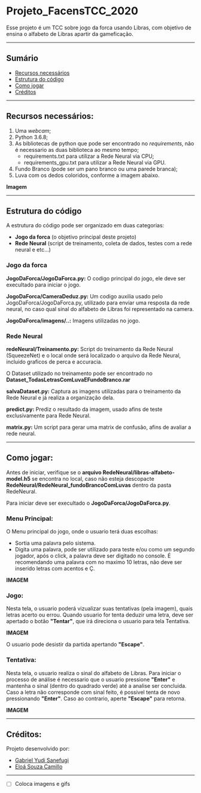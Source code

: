 # Projeto_FacensTCC_2020
Esse projeto é um TCC sobre jogo da forca usando Libras, com objetivo de ensina o alfabeto de Libras apartir da gameficação.

---------

## Sumário
- [Recursos necessários](https://github.com/MrYudi/Projeto_FacensTCC_2020/blob/master/README.md#recursos-necess%C3%A1rios)
- [Estrutura do código](https://github.com/MrYudi/Projeto_FacensTCC_2020/blob/master/README.md#estrutura-do-c%C3%B3digo)
- [Como jogar](https://github.com/MrYudi/Projeto_FacensTCC_2020/blob/master/README.md#como-jogar)
- [Créditos](https://github.com/MrYudi/Projeto_FacensTCC_2020/blob/master/README.md#cr%C3%A9ditos)

-----------------------------------

## Recursos necessários:
 1. Uma *webcam*;
 2. Python 3.6.8;
 3. As bibliotecas de python que pode ser encontrado no *requirements*, não é necessario as duas biblioteca ao mesmo tempo;
    - requirements.txt para utilizar a Rede Neural via CPU;
    - requirements_gpu.txt para utilizar a Rede Neural via GPU.
 4. Fundo Branco (pode ser um pano branco ou uma parede branca);
 5. Luva com os dedos coloridos, conforme a imagem abaixo.
 
 **Imagem**
 
-----------------------------------

## Estrutura do código
A estrutura do código pode ser organizado em duas categorias:
 - **Jogo da forca** (o objetivo principal deste projeto)
 - **Rede Neural** (script de treinamento, coleta de dados, testes com a rede neural e etc...)

### Jogo da forca
**JogoDaForca/JogoDaForca.py:** O codigo principal do jogo, ele deve ser execultado para iniciar o jogo.

**JogoDaForca/CameraDeduz.py:** Um codigo auxilia usado pelo JogoDaForca/JogoDaForca.py, utilizado para enviar uma resposta da rede neural, no caso qual sinal do alfabeto de Libras foi representado na camera. 

**JogoDaForca/imagens/..:** Imagens utilizadas no jogo.

### Rede Neural

**redeNeural/Treinamento.py:** Script do treinamento da Rede Neural (SqueezeNet) e o local onde será localizado o arquivo da Rede Neural, incluido graficos de perca e accuracia.

O Dataset utilizado no treinamento pode ser encontrado no **Dataset_TodasLetrasComLuvaEFundoBranco.rar**

**salvaDataset.py:** Captura as imagens utilizadas para o treinamento da Rede Neural e já realiza a organização dela.

**predict.py:** Prediz o resultado da imagem, usado afins de teste exclusivamente para Rede Neural.

**matrix.py:** Um script para gerar uma matrix de confusão, afins de avaliar a rede neural.

-----------------------------------

## Como jogar:
Antes de iniciar, verifique se o **arquivo RedeNeural/libras-alfabeto-model.h5** se encontra no local, caso não esteja descopacte **RedeNeural/RedeNeural_fundoBrancoComLuvas** dentro da pasta RedeNeural.

Para iniciar deve ser execultado o **JogoDaForca/JogoDaForca.py**.

### Menu Principal:
O Menu principal do jogo, onde o usuario terá duas escolhas:
- Sortia uma palavra pelo sistema. 
- Digita uma palavra, pode ser utilizado para teste e/ou como um segundo jogador, após o click, a palavra deve ser digitado no console. É recomendando uma palavra com no maximo 10 letras, não deve ser inserido letras com acentos e Ç.

**IMAGEM**

### Jogo: 
Nesta tela, o usuario poderá vizualizar suas tentativas (pela imagem), quais letras acerto ou errou. Quando usuario for tenta deduzir uma letra, deve ser apertado o botão **"Tentar"**, que irá direciona o usuario para tela Tentativa.

**IMAGEM**

O usuario pode desistir da partida apertando **"Escape"**.

### Tentativa:
Nesta tela, o usuario realiza o sinal do alfabeto de Libras. Para iniciar o processo de análise é necessario que o usuario pressione **"Enter"** e mantenha o sinal (dentro do quadrado verde) até a analise ser concluida. Caso a letra não corresponde com sinal feito, é possivel tenta de novo pressionando **"Enter"**. Caso ao contrario, aperte **"Escape"** para retorna.

**IMAGEM**

--------------

## Créditos: 
Projeto desenvolvido por:
- [Gabriel Yudi Sanefugi](https://github.com/MrYudi)
- [Eloá Souza Camillo](https://github.com/EloaCamillo)

--------------
- [ ] Coloca imagens e gifs
